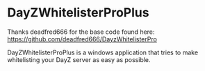 DayZWhitelisterProPlus
======================

Thanks deadfred666 for the base code found here: https://github.com/deadfred666/DayzWhitelisterPro

DayZWhitelisterProPlus is a windows application that tries to make whitelisting your DayZ server as easy as possible.